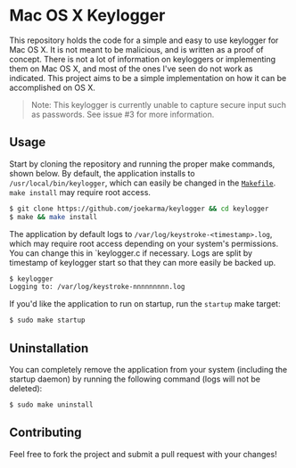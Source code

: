 # Mac OS X Keylogger

This repository holds the code for a simple and easy to use keylogger for Mac OS X. It is not meant to be malicious, and is written as a proof of concept. There is not a lot of information on keyloggers or implementing them on Mac OS X, and most of the ones I've seen do not work as indicated. This project aims to be a simple implementation on how it can be accomplished on OS X.

> Note: This keylogger is currently unable to capture secure input such as passwords. See issue #3 for more information.

## Usage

Start by cloning the repository and running the proper make commands, shown below. By default, the application installs to `/usr/local/bin/keylogger`, which can easily be changed in the [`Makefile`](https://github.com/joekarma/keylogger/blob/master/Makefile). `make install` may require root access.

```bash
$ git clone https://github.com/joekarma/keylogger && cd keylogger
$ make && make install
```

The application by default logs to `/var/log/keystroke-<timestamp>.log`, which may require root access depending on your system's permissions. You can change this in `keylogger.c if necessary. Logs are split by timestamp of keylogger start so that they can more easily be backed up.

```bash
$ keylogger
Logging to: /var/log/keystroke-nnnnnnnnn.log
```

If you'd like the application to run on startup, run the `startup` make target:

```bash
$ sudo make startup
```

## Uninstallation

You can completely remove the application from your system (including the startup daemon) by running the following command (logs will not be deleted):

```bash
$ sudo make uninstall
```

## Contributing

Feel free to fork the project and submit a pull request with your changes!
